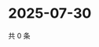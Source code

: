 # 2025-07-30

共 0 条

<!-- BEGIN ZHIHUQUESTIONS -->
<!-- 最后更新时间 Wed Jul 30 2025 21:34:40 GMT+0800 (China Standard Time) -->

<!-- END ZHIHUQUESTIONS -->
